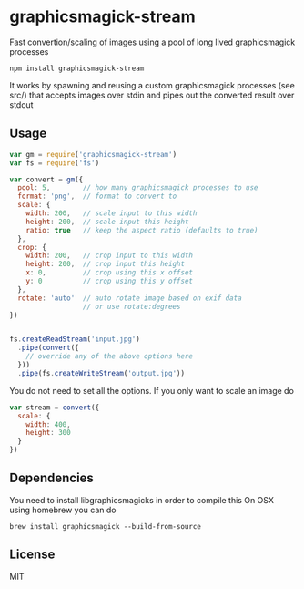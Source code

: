 # graphicsmagick-stream

Fast convertion/scaling of images using a pool of long lived graphicsmagick processes

```
npm install graphicsmagick-stream
```

It works by spawning and reusing a custom graphicsmagick processes (see src/) that
accepts images over stdin and pipes out the converted result over stdout

## Usage

``` js
var gm = require('graphicsmagick-stream')
var fs = require('fs')

var convert = gm({
  pool: 5,        // how many graphicsmagick processes to use
  format: 'png',  // format to convert to
  scale: {
    width: 200,   // scale input to this width
    height: 200,  // scale input this height
    ratio: true   // keep the aspect ratio (defaults to true)
  },
  crop: {
    width: 200,   // crop input to this width
    height: 200,  // crop input this height
    x: 0,         // crop using this x offset
    y: 0          // crop using this y offset
  },
  rotate: 'auto'  // auto rotate image based on exif data
                  // or use rotate:degrees
})


fs.createReadStream('input.jpg')
  .pipe(convert({
    // override any of the above options here
  }))
  .pipe(fs.createWriteStream('output.jpg'))
```

You do not need to set all the options. If you only want to scale an image do

``` js
var stream = convert({
  scale: {
    width: 400,
    height: 300
  }
})
```

## Dependencies

You need to install libgraphicsmagicks in order to compile this
On OSX using homebrew you can do

```
brew install graphicsmagick --build-from-source
```

## License

MIT
